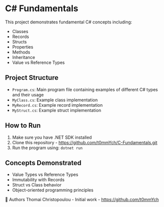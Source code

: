 # C# Fundamentals

This project demonstrates fundamental C# concepts including:
- Classes
- Records
- Structs
- Properties
- Methods
- Inheritance
- Value vs Reference Types

## Project Structure
- `Program.cs`: Main program file containing examples of different C# types and their usage
- `MyClass.cs`: Example class implementation
- `MyRecord.cs`: Example record implementation
- `MyStruct.cs`: Example struct implementation

## How to Run
1. Make sure you have .NET SDK installed
2. Clone this repository - https://github.com/t0mmYch/C-Fundamentals.git
3. Run the program using: `dotnet run`

## Concepts Demonstrated
- Value Types vs Reference Types
- Immutability with Records
- Struct vs Class behavior
- Object-oriented programming principles 

👥 Authors
Thomai Christopoulou - Initial work - https://github.com/t0mmYch
